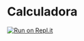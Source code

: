 # Calculadora
[![Run on Repl.it](https://repl.it/badge/github/alejandrosalazar1/Calculadora)](https://repl.it/github/alejandrosalazar1/Calculadora)